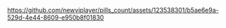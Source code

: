 

https://github.com/newviplayer/pills_count/assets/123538301/b5ae6e9a-529d-4e44-8609-e950b8f01830

